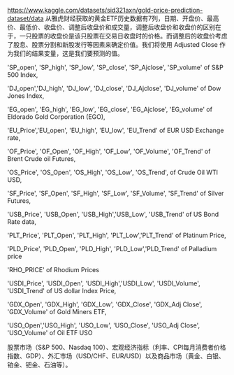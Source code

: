 https://www.kaggle.com/datasets/sid321axn/gold-price-prediction-dataset/data
从雅虎财经获取的黄金ETF历史数据有7列，日期、开盘价、最高价、最低价、收盘价、调整后收盘价和成交量，调整后收盘价和收盘价的区别在于，一只股票的收盘价是该只股票在交易日收盘时的价格。而调整后的收盘价考虑了股息、股票分割和新股发行等因素来确定价值。我们将使用 Adjusted Close 作为我们的结果变量，这是我们要预测的值。


'SP_open', 'SP_high', 'SP_low', 'SP_close', 'SP_Ajclose', 'SP_volume' of S&P 500 Index, 

'DJ_open','DJ_high', 'DJ_low', 'DJ_close', 'DJ_Ajclose', 'DJ_volume' of Dow Jones Index, 

'EG_open', 'EG_high', 'EG_low', 'EG_close', 'EG_Ajclose', 'EG_volume' of Eldorado Gold Corporation (EGO), 

'EU_Price','EU_open', 'EU_high', 'EU_low', 'EU_Trend' of EUR USD Exchange rate,

'OF_Price', 'OF_Open', 'OF_High', 'OF_Low', 'OF_Volume', 'OF_Trend' of Brent Crude oil Futures, 
 
'OS_Price', 'OS_Open', 'OS_High', 'OS_Low', 'OS_Trend', of Crude Oil WTI USD,
 
'SF_Price', 'SF_Open', 'SF_High', 'SF_Low', 'SF_Volume', 'SF_Trend' of Silver Futures, 
  
'USB_Price', 'USB_Open', 'USB_High','USB_Low', 'USB_Trend' of US Bond Rate data,
  
'PLT_Price', 'PLT_Open', 'PLT_High', 'PLT_Low','PLT_Trend' of Platinum Price,

'PLD_Price', 'PLD_Open', 'PLD_High', 'PLD_Low','PLD_Trend' of Palladium price 

'RHO_PRICE' of Rhodium Prices
   
'USDI_Price', 'USDI_Open', 'USDI_High','USDI_Low', 'USDI_Volume', 'USDI_Trend' of US dollar Index Price, 

'GDX_Open', 'GDX_High', 'GDX_Low', 'GDX_Close', 'GDX_Adj Close', 'GDX_Volume' of Gold Miners ETF, 

'USO_Open','USO_High', 'USO_Low', 'USO_Close', 'USO_Adj Close', 'USO_Volume' of Oil ETF USO

股票市场（S&P 500、Nasdaq 100）、宏观经济指标（利率、CPI每月消费者价格指数、GDP）、外汇市场（USD/CHF、EUR/USD）以及商品市场（黄金、白银、铂金、钯金、石油等）。